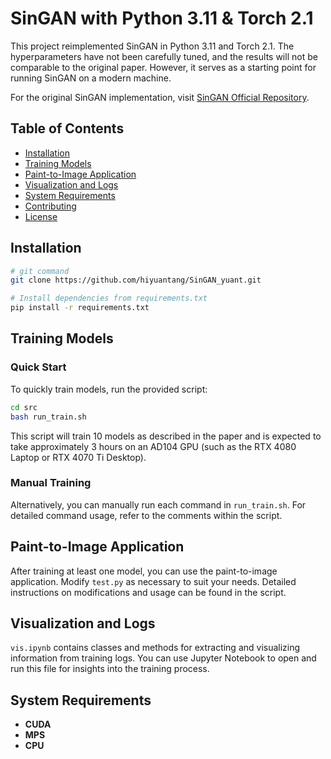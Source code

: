 # SinGAN with Python 3.11 & Torch 2.1

This project reimplemented SinGAN in Python 3.11 and Torch 2.1. The hyperparameters have not been carefully tuned, and the results will not be comparable to the original paper. However, it serves as a starting point for running SinGAN on a modern machine. 

For the original SinGAN implementation, visit [SinGAN Official Repository](https://github.com/tamarott/SinGAN).

## Table of Contents
- [Installation](#installation)
- [Training Models](#training-models)
- [Paint-to-Image Application](#paint-to-image-application)
- [Visualization and Logs](#visualization-and-logs)
- [System Requirements](#system-requirements)
- [Contributing](#contributing)
- [License](#license)

## Installation

```bash
# git command
git clone https://github.com/hiyuantang/SinGAN_yuant.git

# Install dependencies from requirements.txt
pip install -r requirements.txt
```

## Training Models

### Quick Start

To quickly train models, run the provided script:

```bash
cd src
bash run_train.sh
```

This script will train 10 models as described in the paper and is expected to take approximately 3 hours on an AD104 GPU (such as the RTX 4080 Laptop or RTX 4070 Ti Desktop).

### Manual Training

Alternatively, you can manually run each command in `run_train.sh`. For detailed command usage, refer to the comments within the script.

## Paint-to-Image Application

After training at least one model, you can use the paint-to-image application. Modify `test.py` as necessary to suit your needs. Detailed instructions on modifications and usage can be found in the script.

## Visualization and Logs

`vis.ipynb` contains classes and methods for extracting and visualizing information from training logs. You can use Jupyter Notebook to open and run this file for insights into the training process.

## System Requirements

- **CUDA** 
- **MPS**
- **CPU**
